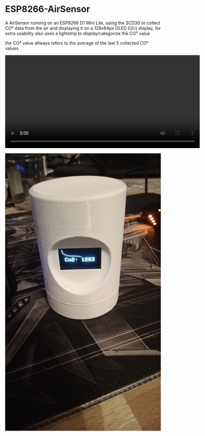 # ESP8266-AirSensor
A AirSensor running on an ESP8266 D1 Mini Lite, using the SCD30 to collect CO² data from the air and displaying it on a 128x64px OLED (i2c) display, 
for extra usability also uses a lightstrip to display/categorize the CO² value


the CO² value allways refers to the average of the last 5 collected CO² values

<video width="630" height="300" src="https://github.com/terrifictable/ESP-AirSensor/raw/main/img/video.mp4"></video>

![](img/device.jpg)